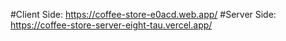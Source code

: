 #Client Side: https://coffee-store-e0acd.web.app/
#Server Side: https://coffee-store-server-eight-tau.vercel.app/
